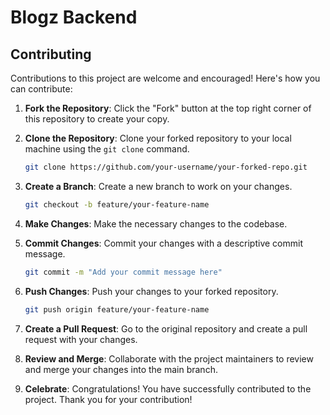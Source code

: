 # Blogz Backend
## Contributing

Contributions to this project are welcome and encouraged! Here's how you can contribute:

1. **Fork the Repository**: Click the "Fork" button at the top right corner of this repository to create your copy.

2. **Clone the Repository**: Clone your forked repository to your local machine using the `git clone` command.

    ```bash
    git clone https://github.com/your-username/your-forked-repo.git
    ```

3. **Create a Branch**: Create a new branch to work on your changes.

    ```bash
    git checkout -b feature/your-feature-name
    ```

4. **Make Changes**: Make the necessary changes to the codebase.

5. **Commit Changes**: Commit your changes with a descriptive commit message.

    ```bash
    git commit -m "Add your commit message here"
    ```

6. **Push Changes**: Push your changes to your forked repository.

    ```bash
    git push origin feature/your-feature-name
    ```

7. **Create a Pull Request**: Go to the original repository and create a pull request with your changes.

8. **Review and Merge**: Collaborate with the project maintainers to review and merge your changes into the main branch.

9. **Celebrate**: Congratulations! You have successfully contributed to the project. Thank you for your contribution!


